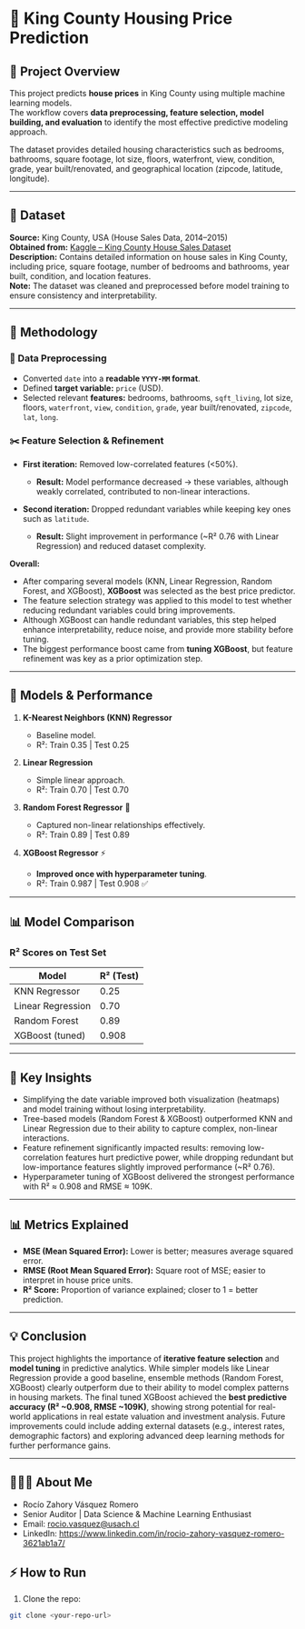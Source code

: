 # 🏡 King County Housing Price Prediction

## 🚀 Project Overview
This project predicts **house prices** in King County using multiple machine learning models.  
The workflow covers **data preprocessing, feature selection, model building, and evaluation** to identify the most effective predictive modeling approach.  

The dataset provides detailed housing characteristics such as bedrooms, bathrooms, square footage, lot size, floors, waterfront, view, condition, grade, year built/renovated, and geographical location (zipcode, latitude, longitude).  

---

## 📂 Dataset  

**Source:** King County, USA (House Sales Data, 2014–2015)  
**Obtained from:** [Kaggle – King County House Sales Dataset](https://www.kaggle.com/datasets/minasameh55/king-country-houses-aa)  
**Description:** Contains detailed information on house sales in King County, including price, square footage, number of bedrooms and bathrooms, year built, condition, and location features.  
**Note:** The dataset was cleaned and preprocessed before model training to ensure consistency and interpretability.  

---

## 🧰 Methodology  

### 🔎 Data Preprocessing  
- Converted `date` into a **readable `YYYY-MM` format**.  
- Defined **target variable:** `price` (USD).  
- Selected relevant **features:** bedrooms, bathrooms, `sqft_living`, lot size, floors, `waterfront`, `view`, `condition`, `grade`, year built/renovated, `zipcode`, `lat`, `long`.  

### ✂️ Feature Selection & Refinement  
- **First iteration:** Removed low-correlated features (<50%).  
  - **Result:** Model performance decreased → these variables, although weakly correlated, contributed to non-linear interactions.  

- **Second iteration:** Dropped redundant variables while keeping key ones such as `latitude`.  
  - **Result:** Slight improvement in performance (~R² 0.76 with Linear Regression) and reduced dataset complexity.  

**Overall:**  
  - After comparing several models (KNN, Linear Regression, Random Forest, and XGBoost), **XGBoost** was selected as the best price predictor.  
  - The feature selection strategy was applied to this model to test whether reducing redundant variables could bring improvements.  
  - Although XGBoost can handle redundant variables, this step helped enhance interpretability, reduce noise, and provide more stability before tuning.  
  - The biggest performance boost came from **tuning XGBoost**, but feature refinement was key as a prior optimization step.  

---

## 🤖 Models & Performance  

1. **K-Nearest Neighbors (KNN) Regressor**  
   - Baseline model.  
   - R²: Train 0.35 | Test 0.25  

2. **Linear Regression**  
   - Simple linear approach.  
   - R²: Train 0.70 | Test 0.70  

3. **Random Forest Regressor** 🌳  
   - Captured non-linear relationships effectively.  
   - R²: Train 0.89 | Test 0.89  

4. **XGBoost Regressor** ⚡  
   - **Improved once with hyperparameter tuning**.   
   - R²: Train 0.987 | Test 0.908 ✅  
    
---

## 📊 Model Comparison  

### R² Scores on Test Set  

| Model               | R² (Test) |
|----------------------|-----------|
| KNN Regressor        | 0.25      |
| Linear Regression    | 0.70      |
| Random Forest        | 0.89      |
| XGBoost (tuned)      | 0.908     |

---

## 📂 Key Insights
- Simplifying the date variable improved both visualization (heatmaps) and model training without losing interpretability.  
- Tree-based models (Random Forest & XGBoost) outperformed KNN and Linear Regression due to their ability to capture complex, non-linear interactions.
- Feature refinement significantly impacted results: removing low-correlation features hurt predictive power, while dropping redundant but low-importance features slightly improved performance (~R² 0.76).  
- Hyperparameter tuning of XGBoost delivered the strongest performance with R² ≈ 0.908 and RMSE ≈ 109K.  

---

## 📊 Metrics Explained
- **MSE (Mean Squared Error):** Lower is better; measures average squared error.  
- **RMSE (Root Mean Squared Error):** Square root of MSE; easier to interpret in house price units.  
- **R² Score:** Proportion of variance explained; closer to 1 = better prediction.

---

## 💡 Conclusion  

This project highlights the importance of **iterative feature selection** and **model tuning** in predictive analytics. While simpler models like Linear Regression provide a good baseline, ensemble methods (Random Forest, XGBoost) clearly outperform due to their ability to model complex patterns in housing markets. The final tuned XGBoost achieved the **best predictive accuracy (R² ~0.908, RMSE ~109K)**, showing strong potential for real-world applications in real estate valuation and investment analysis. Future improvements could include adding external datasets (e.g., interest rates, demographic factors) and exploring advanced deep learning methods for further performance gains.  

---

## 🙋🏽‍♀️ About Me

- Rocío Zahory Vásquez Romero
- Senior Auditor | Data Science & Machine Learning Enthusiast
- Email: rocio.vasquez@usach.cl
- LinkedIn: https://www.linkedin.com/in/rocio-zahory-vasquez-romero-3621ab1a7/


## ⚡ How to Run
1. Clone the repo:  
```bash
git clone <your-repo-url>







